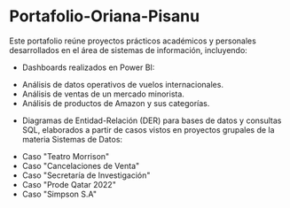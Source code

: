 # Portafolio-Oriana-Pisanu
Este portafolio reúne proyectos prácticos académicos y personales desarrollados en el área de sistemas de información, incluyendo:

* Dashboards realizados en Power BI:
 - Análisis de datos operativos de vuelos internacionales.
 - Análisis de ventas de un mercado minorista.
 - Análisis de productos de Amazon y sus categorías.
 
* Diagramas de Entidad-Relación (DER) para bases de datos y consultas SQL, elaborados a partir de casos vistos en proyectos grupales de la materia Sistemas de Datos:
 - Caso "Teatro Morrison"
 - Caso "Cancelaciones de Venta"
 - Caso "Secretaría de Investigación"
 - Caso "Prode Qatar 2022"
 - Caso "Simpson S.A"


